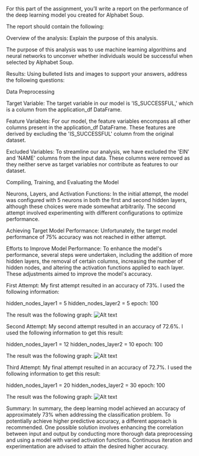 For this part of the assignment, you’ll write a report on the performance of the deep learning model you created for Alphabet Soup.

The report should contain the following:

Overview of the analysis: Explain the purpose of this analysis.

The purpose of this analysis was to use machine learning algorithims and neural networks to unconver whether individuals would be successful when selected by Alphabet Soup. 

Results: Using bulleted lists and images to support your answers, address the following questions:


Data Preprocessing

Target Variable:
The target variable in our model is 'IS_SUCCESSFUL,' which is a column from the application_df DataFrame.

Feature Variables:
For our model, the feature variables encompass all other columns present in the application_df DataFrame. These features are derived by excluding the 'IS_SUCCESSFUL' column from the original dataset.

Excluded Variables:
To streamline our analysis, we have excluded the 'EIN' and 'NAME' columns from the input data. These columns were removed as they neither serve as target variables nor contribute as features to our dataset.



Compiling, Training, and Evaluating the Model

Neurons, Layers, and Activation Functions:
In the initial attempt, the model was configured with 5 neurons in both the first and second hidden layers, although these choices were made somewhat arbitrarily. The second attempt involved experimenting with different configurations to optimize performance.

Achieving Target Model Performance:
Unfortunately, the target model performance of 75% accuracy was not reached in either attempt.

Efforts to Improve Model Performance:
To enhance the model's performance, several steps were undertaken, including the addition of more hidden layers, the removal of certain columns, increasing the number of hidden nodes, and altering the activation functions applied to each layer. These adjustments aimed to improve the model's accuracy.


First Attempt:
My first attempt resulted in an accuracy of 73%. I used the following information:

hidden_nodes_layer1 = 5
hidden_nodes_layer2 = 5
epoch: 100

The result was the following graph:
![Alt text](image-1.png)

Second Attempt:
My second attempt resulted in an accuracy of 72.6%. I used the following information to get this result:

hidden_nodes_layer1 = 12
hidden_nodes_layer2 = 10
epoch: 100

The result was the following graph:
![Alt text](image-2.png)


Third Attempt:
My final attempt resulted in an accuracy of 72.7%. I used the following information to get this result:

hidden_nodes_layer1 = 20
hidden_nodes_layer2 = 30
epoch: 100

The result was the following graph:
![Alt text](image-3.png)


Summary:
In summary, the deep learning model achieved an accuracy of approximately 73% when addressing the classification problem. To potentially achieve higher predictive accuracy, a different approach is recommended. One possible solution involves enhancing the correlation between input and output by conducting more thorough data preprocessing and using a model with varied activation functions. Continuous iteration and experimentation are advised to attain the desired higher accuracy.

[def]: image.png